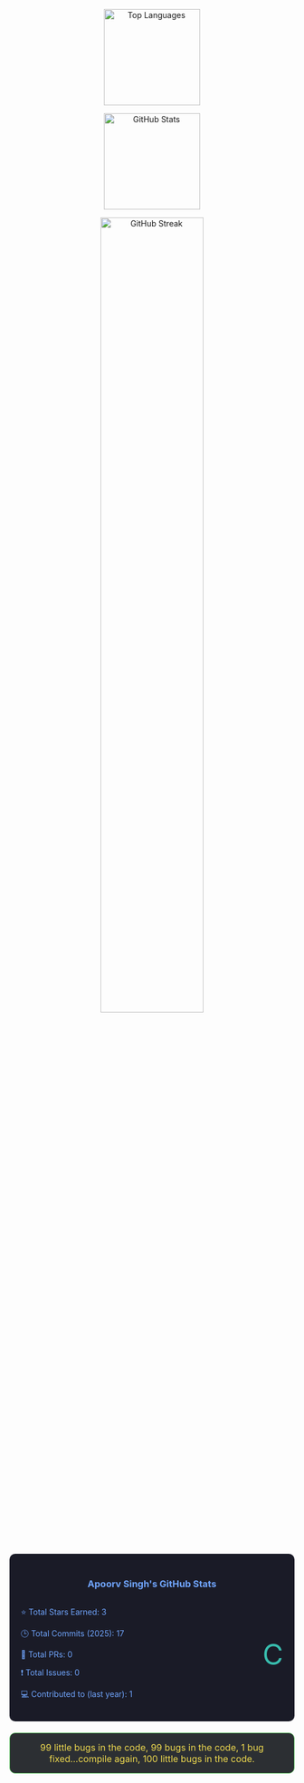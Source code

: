 <!-- Top Languages Card -->
<p align="center">
  <img 
    src="https://github-readme-stats.vercel.app/api/top-langs/?username=apxxrv&layout=compact&theme=tokyonight&hide_border=true&count_private=true" 
    alt="Top Languages" 
    height="170em"
  />
</p>

<!-- GitHub Stats Card - With Token Reference for Private Repos -->
<p align="center">
  <img 
    src="https://github-readme-stats.vercel.app/api?username=apxxrv&show_icons=true&theme=tokyonight&hide_border=true&count_private=true" 
    alt="GitHub Stats" 
    height="170em"
  />
</p>

<!-- GitHub Streak Stats -->
<p align="center">
  <a href="https://github.com/apxxrv">
    <img 
      src="https://github-readme-streak-stats.herokuapp.com/?user=apxxrv&theme=tokyonight&hide_border=true" 
      alt="GitHub Streak" 
      width="60%"
    />
  </a>
</p>

<!-- Custom GitHub Stats Box -->
<div align="center">
  <div style="background: #1a1b27; border-radius: 10px; padding: 20px; margin: 20px 0; color: #70a5fd;">
    <h3 style="color: #70a5fd;">Apoorv Singh's GitHub Stats</h3>
    <div style="display: flex; justify-content: space-between; align-items: center;">
      <div style="text-align: left;">
        <p>⭐ Total Stars Earned: 3</p>
        <p>🕒 Total Commits (2025): 17</p>
        <p>🔀 Total PRs: 0</p>
        <p>❗ Total Issues: 0</p>
        <p>💻 Contributed to (last year): 1</p>
      </div>
      <div>
        <span style="font-size: 50px; color: #38bdae;">C</span>
      </div>
    </div>
  </div>
</div>

<!-- Fun Programming Quote -->
<div align="center" style="background: #2c2f33; border-radius: 10px; padding: 15px; margin: 20px auto; max-width: 600px; border: 1px solid #4caf50;">
  <p style="color: #f0db4f; font-size: 16px; margin: 0;">
    99 little bugs in the code, 99 bugs in the code, 1 bug fixed...compile again, 100 little bugs in the code.
  </p>
</div>
